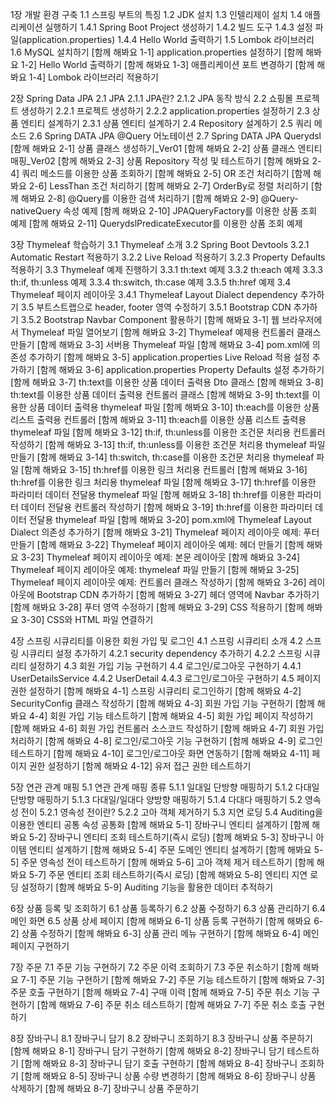 1장 개발 환경 구축
1.1 스프링 부트의 특징
1.2 JDK 설치
1.3 인텔리제이 설치
1.4 애플리케이션 실행하기
1.4.1 Spring Boot Project 생성하기
1.4.2 빌드 도구
1.4.3 설정 파일(application.properties)
1.4.4 Hello World 출력하기
1.5 Lombok 라이브러리
1.6 MySQL 설치하기
[함께 해봐요 1-1] application.properties 설정하기
[함께 해봐요 1-2] Hello World 출력하기
[함께 해봐요 1-3] 애플리케이션 포트 변경하기
[함께 해봐요 1-4] Lombok 라이브러리 적용하기

2장 Spring Data JPA
2.1 JPA
2.1.1 JPA란?
2.1.2 JPA 동작 방식
2.2 쇼핑몰 프로젝트 생성하기
2.2.1 프로젝트 생성하기
2.2.2 application.properties 설정하기
2.3 상품 엔티티 설계하기
2.3.1 상품 엔티티 설계하기
2.4 Repository 설계하기
2.5 쿼리 메소드
2.6 Spring DATA JPA @Query 어노테이션
2.7 Spring DATA JPA Querydsl
[함께 해봐요 2-1] 상품 클래스 생성하기_Ver01
[함께 해봐요 2-2] 상품 클래스 엔티티 매핑_Ver02
[함께 해봐요 2-3] 상품 Repository 작성 및 테스트하기
[함께 해봐요 2-4] 쿼리 메소드를 이용한 상품 조회하기
[함께 해봐요 2-5] OR 조건 처리하기
[함께 해봐요 2-6] LessThan 조건 처리하기
[함께 해봐요 2-7] OrderBy로 정렬 처리하기
[함께 해봐요 2-8] @Query를 이용한 검색 처리하기
[함께 해봐요 2-9] @Query-nativeQuery 속성 예제
[함께 해봐요 2-10] JPAQueryFactory를 이용한 상품 조회 예제
[함께 해봐요 2-11] QuerydslPredicateExecutor를 이용한 상품 조회 예제

3장 Thymeleaf 학습하기
3.1 Thymeleaf 소개
3.2 Spring Boot Devtools
3.2.1 Automatic Restart 적용하기
3.2.2 Live Reload 적용하기
3.2.3 Property Defaults 적용하기
3.3 Thymeleaf 예제 진행하기
3.3.1 th:text 예제
3.3.2 th:each 예제
3.3.3 th:if, th:unless 예제
3.3.4 th:switch, th:case 예제
3.3.5 th:href 예제
3.4 Thymeleaf 페이지 레이아웃
3.4.1 Thymeleaf Layout Dialect dependency 추가하기
3.5 부트스트랩으로 header, footer 영역 수정하기
3.5.1 Bootstrap CDN 추가하기
3.5.2 Bootstrap Navbar Component 활용하기
[함께 해봐요 3-1] 웹 브라우저에서 Thymeleaf 파일 열어보기
[함께 해봐요 3-2] Thymeleaf 예제용 컨트롤러 클래스 만들기
[함께 해봐요 3-3] 서버용 Thymeleaf 파일
[함께 해봐요 3-4] pom.xml에 의존성 추가하기
[함께 해봐요 3-5] application.properties Live Reload 적용 설정 추가하기
[함께 해봐요 3-6] application.properties Property Defaults 설정 추가하기
[함께 해봐요 3-7] th:text를 이용한 상품 데이터 출력용 Dto 클래스
[함께 해봐요 3-8] th:text를 이용한 상품 데이터 출력용 컨트롤러 클래스
[함께 해봐요 3-9] th:text를 이용한 상품 데이터 출력용 thymeleaf 파일
[함께 해봐요 3-10] th:each를 이용한 상품 리스트 출력용 컨트롤러
[함께 해봐요 3-11] th:each를 이용한 상품 리스트 출력용 thymeleaf 파일
[함께 해봐요 3-12] th:if, th:unless를 이용한 조건문 처리용 컨트롤러 작성하기
[함께 해봐요 3-13] th:if, th:unless를 이용한 조건문 처리용 thymeleaf 파일 만들기
[함께 해봐요 3-14] th:switch, th:case를 이용한 조건문 처리용 thymeleaf 파일
[함께 해봐요 3-15] th:href를 이용한 링크 처리용 컨트롤러
[함께 해봐요 3-16] th:href를 이용한 링크 처리용 thymeleaf 파일
[함께 해봐요 3-17] th:href를 이용한 파라미터 데이터 전달용 thymeleaf 파일
[함께 해봐요 3-18] th:href를 이용한 파라미터 데이터 전달용 컨트롤러 작성하기
[함께 해봐요 3-19] th:href를 이용한 파라미터 데이터 전달용 thymeleaf 파일
[함께 해봐요 3-20] pom.xml에 Thymeleaf Layout Dialect 의존성 추가하기
[함께 해봐요 3-21] Thymeleaf 페이지 레이아웃 예제: 푸터 만들기
[함께 해봐요 3-22] Thymeleaf 페이지 레이아웃 예제: 헤더 만들기
[함께 해봐요 3-23] Thymeleaf 페이지 레이아웃 예제: 본문 레이아웃
[함께 해봐요 3-24] Thymeleaf 페이지 레이아웃 예제: thymeleaf 파일 만들기
[함께 해봐요 3-25] Thymeleaf 페이지 레이아웃 예제: 컨트롤러 클래스 작성하기
[함께 해봐요 3-26] 레이아웃에 Bootstrap CDN 추가하기
[함께 해봐요 3-27] 헤더 영역에 Navbar 추가하기
[함께 해봐요 3-28] 푸터 영역 수정하기
[함께 해봐요 3-29] CSS 적용하기
[함께 해봐요 3-30] CSS와 HTML 파일 연결하기

4장 스프링 시큐리티를 이용한 회원 가입 및 로그인
4.1 스프링 시큐리티 소개
4.2 스프링 시큐리티 설정 추가하기
4.2.1 security dependency 추가하기
4.2.2 스프링 시큐리티 설정하기
4.3 회원 가입 기능 구현하기
4.4 로그인/로그아웃 구현하기
4.4.1 UserDetailsService
4.4.2 UserDetail
4.4.3 로그인/로그아웃 구현하기
4.5 페이지 권한 설정하기
[함께 해봐요 4-1] 스프링 시큐리티 로그인하기
[함께 해봐요 4-2] SecurityConfig 클래스 작성하기
[함께 해봐요 4-3] 회원 가입 기능 구현하기
[함께 해봐요 4-4] 회원 가입 기능 테스트하기
[함께 해봐요 4-5] 회원 가입 페이지 작성하기
[함께 해봐요 4-6] 회원 가입 컨트롤러 소스코드 작성하기
[함께 해봐요 4-7] 회원 가입 처리하기
[함께 해봐요 4-8] 로그인/로그아웃 기능 구현하기
[함께 해봐요 4-9] 로그인 테스트하기
[함께 해봐요 4-10] 로그인/로그아웃 화면 연동하기
[함께 해봐요 4-11] 페이지 권한 설정하기
[함께 해봐요 4-12] 유저 접근 권한 테스트하기

5장 연관 관계 매핑
5.1 연관 관계 매핑 종류
5.1.1 일대일 단방향 매핑하기
5.1.2 다대일 단방향 매핑하기
5.1.3 다대일/일대다 양방향 매핑하기
5.1.4 다대다 매핑하기
5.2 영속성 전이
5.2.1 영속성 전이란?
5.2.2 고아 객체 제거하기
5.3 지연 로딩
5.4 Auditing을 이용한 엔티티 공통 속성 공통화
[함께 해봐요 5-1] 장바구니 엔티티 설계하기
[함께 해봐요 5-2] 장바구니 엔티티 조회 테스트하기(즉시 로딩)
[함께 해봐요 5-3] 장바구니 아이템 엔티티 설계하기
[함께 해봐요 5-4] 주문 도메인 엔티티 설계하기
[함께 해봐요 5-5] 주문 영속성 전이 테스트하기
[함께 해봐요 5-6] 고아 객체 제거 테스트하기
[함께 해봐요 5-7] 주문 엔티티 조회 테스트하기(즉시 로딩)
[함께 해봐요 5-8] 엔티티 지연 로딩 설정하기
[함께 해봐요 5-9] Auditing 기능을 활용한 데이터 추적하기

6장 상품 등록 및 조회하기
6.1 상품 등록하기
6.2 상품 수정하기
6.3 상품 관리하기
6.4 메인 화면
6.5 상품 상세 페이지
[함께 해봐요 6-1] 상품 등록 구현하기
[함께 해봐요 6-2] 상품 수정하기
[함께 해봐요 6-3] 상품 관리 메뉴 구현하기
[함께 해봐요 6-4] 메인 페이지 구현하기

7장 주문
7.1 주문 기능 구현하기
7.2 주문 이력 조회하기
7.3 주문 취소하기
[함께 해봐요 7-1] 주문 기능 구현하기
[함께 해봐요 7-2] 주문 기능 테스트하기
[함께 해봐요 7-3] 주문 호출 구현하기
[함께 해봐요 7-4] 구매 이력
[함께 해봐요 7-5] 주문 취소 기능 구현하기
[함께 해봐요 7-6] 주문 취소 테스트하기
[함께 해봐요 7-7] 주문 취소 호출 구현하기

8장 장바구니
8.1 장바구니 담기
8.2 장바구니 조회하기
8.3 장바구니 상품 주문하기
[함께 해봐요 8-1] 장바구니 담기 구현하기
[함께 해봐요 8-2] 장바구니 담기 테스트하기
[함께 해봐요 8-3] 장바구니 담기 호출 구현하기
[함께 해봐요 8-4] 장바구니 조회하기
[함께 해봐요 8-5] 장바구니 상품 수량 변경하기
[함께 해봐요 8-6] 장바구니 상품 삭제하기
[함께 해봐요 8-7] 장바구니 상품 주문하기

